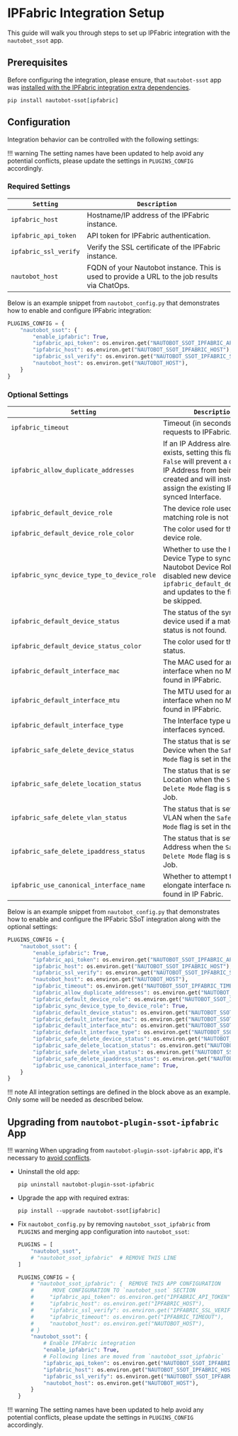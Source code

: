 # IPFabric Integration Setup

This guide will walk you through steps to set up IPFabric integration with the `nautobot_ssot` app.

## Prerequisites

Before configuring the integration, please ensure, that `nautobot-ssot` app was [installed with the IPFabric integration extra dependencies](../install.md#install-guide).

```shell
pip install nautobot-ssot[ipfabric]
```

## Configuration

Integration behavior can be controlled with the following settings:

!!! warning
    The setting names have been updated to help avoid any potential conflicts, please update the settings in `PLUGINS_CONFIG` accordingly.

### Required Settings

| `Setting` | `Description` |
| --------- | ------------- |
| `ipfabric_host` | Hostname/IP address of the IPFabric instance. |
| `ipfabric_api_token` | API token for IPFabric authentication. |
| `ipfabric_ssl_verify` | Verify the SSL certificate of the IPFabric instance. |
| `nautobot_host` | FQDN of your Nautobot instance. This is used to provide a URL to the job results via ChatOps. |

Below is an example snippet from `nautobot_config.py` that demonstrates how to enable and configure IPFabric integration:

```python
PLUGINS_CONFIG = {
    "nautobot_ssot": {
        "enable_ipfabric": True,
        "ipfabric_api_token": os.environ.get("NAUTOBOT_SSOT_IPFABRIC_API_TOKEN"),
        "ipfabric_host": os.environ.get("NAUTOBOT_SSOT_IPFABRIC_HOST"),
        "ipfabric_ssl_verify": os.environ.get("NAUTOBOT_SSOT_IPFABRIC_SSL_VERIFY"),
        "nautobot_host": os.environ.get("NAUTOBOT_HOST"),
    }
}
```

### Optional Settings

| `Setting`                                  | `Description`                                                                                                                                                                                 | `Default`           |
|--------------------------------------------|-----------------------------------------------------------------------------------------------------------------------------------------------------------------------------------------------|---------------------|
| `ipfabric_timeout`                         | Timeout (in seconds) for API requests to IPFabric.                                                                                                                                            | `15`                |
| `ipfabric_allow_duplicate_addresses`       | If an IP Address already exists, setting this flag to `False` will prevent a duplicate IP Address from being created and will instead assign the existing IP to the synced Interface.         | `True`              |
| `ipfabric_default_device_role`             | The device role used if a matching role is not found.                                                                                                                                         | `Network Device`    |
| `ipfabric_default_device_role_color`       | The color used for the default device role.                                                                                                                                                   | `ff0000`            |
| `ipfabric_sync_device_type_to_device_role` | Whether to use the IP Fabric Device Type to sync to the Nautobot Device Role field; if disabled new devices will use `ipfabric_default_device_role` and updates to the field will be skipped. | `True`              |
| `ipfabric_default_device_status`           | The status of the synced device used if a matching status is not found.                                                                                                                       | `Active`            |
| `ipfabric_default_device_status_color`     | The color used for the default status.                                                                                                                                                        | `ff0000`            |
| `ipfabric_default_interface_mac`           | The MAC used for an interface when no MAC is found in IPFabric.                                                                                                                               | `00:00:00:00:00:01` |
| `ipfabric_default_interface_mtu`           | The MTU used for an interface when no MTU is found in IPFabric.                                                                                                                               | `1500`              |
| `ipfabric_default_interface_type`          | The Interface type used for interfaces synced.                                                                                                                                                | `1000base-t`        |
| `ipfabric_safe_delete_device_status`       | The status that is set for a Device when the `Safe Delete Mode` flag is set in the Job.                                                                                                       | `Offline`           |
| `ipfabric_safe_delete_location_status`     | The status that is set for a Location when the `Safe Delete Mode` flag is set in the Job.                                                                                                     | `Decommissioning`   |
| `ipfabric_safe_delete_vlan_status`         | The status that is set for a VLAN when the `Safe Delete Mode` flag is set in the Job.                                                                                                         | `Deprecated`        |
| `ipfabric_safe_delete_ipaddress_status`    | The status that is set for an IP Address when the `Safe Delete Mode` flag is set in the Job.                                                                                                  | `Deprecated`        |
| `ipfabric_use_canonical_interface_name`    | Whether to attempt to elongate interface names as found in IP Fabric.                                                                                                                         | `False`             |


Below is an example snippet from `nautobot_config.py` that demonstrates how to enable and configure the IPFabric SSoT integration along with the optional settings:

```python
PLUGINS_CONFIG = {
    "nautobot_ssot": {
        "enable_ipfabric": True,
        "ipfabric_api_token": os.environ.get("NAUTOBOT_SSOT_IPFABRIC_API_TOKEN"),
        "ipfabric_host": os.environ.get("NAUTOBOT_SSOT_IPFABRIC_HOST"),
        "ipfabric_ssl_verify": os.environ.get("NAUTOBOT_SSOT_IPFABRIC_SSL_VERIFY"),
        "nautobot_host": os.environ.get("NAUTOBOT_HOST"),
        "ipfabric_timeout": os.environ.get("NAUTOBOT_SSOT_IPFABRIC_TIMEOUT"),
        "ipfabric_allow_duplicate_addresses": os.environ.get("NAUTOBOT_SSOT_IPFABRIC_DUPLICATE_ADDRESSES"),
        "ipfabric_default_device_role": os.environ.get("NAUTOBOT_SSOT_IPFABRIC_DEVICE_ROLE"),
        "ipfabric_sync_device_type_to_device_role": True,
        "ipfabric_default_device_status": os.environ.get("NAUTOBOT_SSOT_IPFABRIC_DEVICE_STATUS"),
        "ipfabric_default_interface_mac": os.environ.get("NAUTOBOT_SSOT_IPFABRIC_INTERFACE_MAC"),
        "ipfabric_default_interface_mtu": os.environ.get("NAUTOBOT_SSOT_IPFABRIC_INTERFACE_MTU"),
        "ipfabric_default_interface_type": os.environ.get("NAUTOBOT_SSOT_IPFABRIC_INTERFACE_TYPE"),
        "ipfabric_safe_delete_device_status": os.environ.get("NAUTOBOT_SSOT_IPFABRIC_DEVICE_DELETE_STATUS"),
        "ipfabric_safe_delete_location_status": os.environ.get("NAUTOBOT_SSOT_IPFABRIC_LOCATION_DELETE_STATUS"),
        "ipfabric_safe_delete_vlan_status": os.environ.get("NAUTOBOT_SSOT_IPFABRIC_VLAN_DELETE_STATUS"),
        "ipfabric_safe_delete_ipaddress_status": os.environ.get("NAUTOBOT_SSOT_IPFABRIC_IPADDRESS_DELETE_STATUS"),
        "ipfabric_use_canonical_interface_name": True,
    }
}
```

!!! note
    All integration settings are defined in the block above as an example. Only some will be needed as described below.

## Upgrading from `nautobot-plugin-ssot-ipfabric` App

!!! warning
    When upgrading from `nautobot-plugin-ssot-ipfabric` app, it's necessary to [avoid conflicts](../upgrade.md#potential-apps-conflicts).

- Uninstall the old app:
    ```shell
    pip uninstall nautobot-plugin-ssot-ipfabric
    ```
- Upgrade the app with required extras:
    ```shell
    pip install --upgrade nautobot-ssot[ipfabric]
    ```
- Fix `nautobot_config.py` by removing `nautobot_ssot_ipfabric` from `PLUGINS` and merging app configuration into `nautobot_ssot`:
    ```python
    PLUGINS = [
        "nautobot_ssot",
        # "nautobot_ssot_ipfabric"  # REMOVE THIS LINE
    ]

    PLUGINS_CONFIG = {
        # "nautobot_ssot_ipfabric": {  REMOVE THIS APP CONFIGURATION
        #      MOVE CONFIGURATION TO `nautobot_ssot` SECTION
        #     "ipfabric_api_token": os.environ.get("IPFABRIC_API_TOKEN"),
        #     "ipfabric_host": os.environ.get("IPFABRIC_HOST"),
        #     "ipfabric_ssl_verify": os.environ.get("IPFABRIC_SSL_VERIFY"),
        #     "ipfabric_timeout": os.environ.get("IPFABRIC_TIMEOUT"),
        #     "nautobot_host": os.environ.get("NAUTOBOT_HOST"),
        # }
        "nautobot_ssot": {
            # Enable IPFabric integration
            "enable_ipfabric": True,
            # Following lines are moved from `nautobot_ssot_ipfabric`
            "ipfabric_api_token": os.environ.get("NAUTOBOT_SSOT_IPFABRIC_API_TOKEN"),
            "ipfabric_host": os.environ.get("NAUTOBOT_SSOT_IPFABRIC_HOST"),
            "ipfabric_ssl_verify": os.environ.get("NAUTOBOT_SSOT_IPFABRIC_SSL_VERIFY"),
            "nautobot_host": os.environ.get("NAUTOBOT_HOST"),
        }
    }
    ```
!!! warning
    The setting names have been updated to help avoid any potential conflicts, please update the settings in `PLUGINS_CONFIG` accordingly.